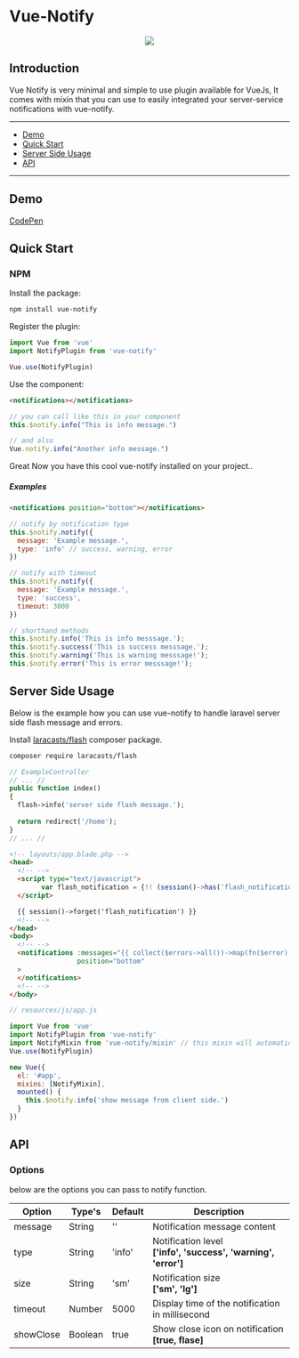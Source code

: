 # Vue-Notify

<p align="center">
  <a href="https://github.com/AhmadWaleed/vue-notify/blob/master/vue-notify-demo-gif.gif" title="Vue Simple Notify">
    <img src="https://github.com/AhmadWaleed/vue-notify/blob/master/vue-notify-demo-gif.gif">
  </a>
</p>

## Introduction
Vue Notify is very minimal and simple to use plugin available for VueJs, It comes with mixin that you can use to easily integrated your server-service notifications with vue-notify.

---

- [Demo](#demo)
- [Quick Start](#quick-start)
- [Server Side Usage](#server-side-usage)
- [API](#api)

---

## Demo

[CodePen](https://codepen.io/)

## Quick Start

### NPM

Install the package:

```bash
npm install vue-notify
```

Register the plugin:

```js
import Vue from 'vue'
import NotifyPlugin from 'vue-notify'

Vue.use(NotifyPlugin)
```

Use the component:

```html
<notifications></notifications>
```

```js
// you can call like this in your component
this.$notify.info("This is info message.")

// and also 
Vue.notify.info("Another info message.")
```

Great Now you have this cool vue-notify installed on your project..

##### Examples
```html
<notifications position="bottom"></notifications>
```

```javascript
// notify by notification type
this.$notify.notify({
  message: 'Example message.',
  type: 'info' // success, warning, error
})

// notify with timeout
this.$notify.notify({
  message: 'Example message.',
  type: 'success',
  timeout: 3000
})

// shorthand methods
this.$notify.info('This is info messsage.');
this.$notify.success('This is success messsage.');
this.$notify.warning('This is warning messsage!');
this.$notify.error('This is error messsage!');
```

## Server Side Usage

Below is the example how you can use vue-notify to handle laravel server side flash message and errors.

Install [laracasts/flash](https://github.com/laracasts/flash) composer package.

```bash
composer require laracasts/flash
```

```php
// ExampleController
// ... //
public function index()
{
  flash->info('server side flash message.');
  
  return redirect('/home');
}
// ... //
```

```html
<!-- layouts/app.blade.php -->
<head>
  <!-- -->
  <script type="text/javascript">
        var flash_notification = {!! (session()->has('flash_notification')) ? json_encode(session()->get('flash_notification')) : 'false' !!}
  </script>

  {{ session()->forget('flash_notification') }}
  <!-- -->
</head>
<body>
  <!-- -->
  <notifications :messages="{{ collect($errors->all())->map(fn($error) => ['message' => $error, 'type' => 'error']) }}"
                 position="bottom"
  >
  </notifications>
  <!-- -->
</body>
```

```js
// resources/js/app.js

import Vue from 'vue'
import NotifyPlugin from 'vue-notify'
import NotifyMixin from 'vue-notify/mixin' // this mixin will automatically check server side notfications.
Vue.use(NotifyPlugin)

new Vue({
  el: '#app',
  mixins: [NotifyMixin],
  mounted() {
    this.$notify.info('show message from client side.')
  }
})
```

## API

### Options

below are the options you can pass to notify function.

**Option**|**Type's**|**Default**|**Description**
-----|-----|-----|-----
message|String|''|Notification message content
type|String|'info'|Notification level <br> **['info', 'success', 'warning', 'error']**
size|String|'sm'|Notification size <br> **['sm', 'lg']**
timeout|Number|5000|Display time of the notification in millisecond
showClose|Boolean|true|Show close icon on notification <br> **[true, flase]**
